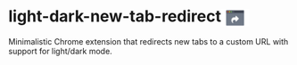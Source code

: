 
# light-dark-new-tab-redirect<img src="images/promotional.png" align="center" height="32">

Minimalistic Chrome extension that redirects new tabs to a custom URL with
support for light/dark mode.
